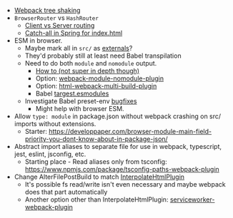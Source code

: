 * [Webpack tree shaking](https://webpack.js.org/guides/tree-shaking/)
* `BrowserRouter` vs `HashRouter`
    - [Client vs Server routing](https://stackoverflow.com/questions/27928372/react-router-urls-dont-work-when-refreshing-or-writing-manually)
    - [Catch-all in Spring for index.html](https://stackoverflow.com/questions/39331929/spring-catch-all-route-for-index-html)
* ESM in browser.
    - Maybe mark all in `src/` as [externals](https://webpack.js.org/configuration/externals/)?
    - They'd probably still at least need Babel transpilation
    - Need to do both `module` and `nomodule` output.
        + [How to (not super in depth though)](https://dev.to/thejohnstew/differential-serving-3dkf)
        + Option: [webpack-module-nomodule-plugin](https://www.npmjs.com/package/webpack-module-nomodule-plugin)
        + Option: [html-webpack-multi-build-plugin](https://www.npmjs.com/package/html-webpack-multi-build-plugin)
        + Babel [targest.esmodules](https://babeljs.io/docs/en/babel-preset-env#targetsesmodules)
    - Investigate Babel preset-env [bugfixes](https://babeljs.io/docs/en/babel-preset-env#bugfixes)
        + Might help with browser ESM.
* Allow `type: module` in package.json without webpack crashing on src/ imports without extensions.
    - Starter: https://developpaper.com/browser-module-main-field-priority-you-dont-know-about-in-package-json/
* Abstract import aliases to separate file for use in webpack, typescript, jest, eslint, jsconfig, etc.
    - Starting place - Read aliases only from tsconfig: https://www.npmjs.com/package/tsconfig-paths-webpack-plugin
* Change AlterFilePostBuild to match [InterpolateHtmlPlugin](https://github.com/egoist/interpolate-html-plugin)
    - It's possible fs read/write isn't even necessary and maybe webpack does that part automatically
    - Another option other than InterpolateHtmlPlugin: [serviceworker-webpack-plugin](https://github.com/oliviertassinari/serviceworker-webpack-plugin/blob/master/src/index.js)
